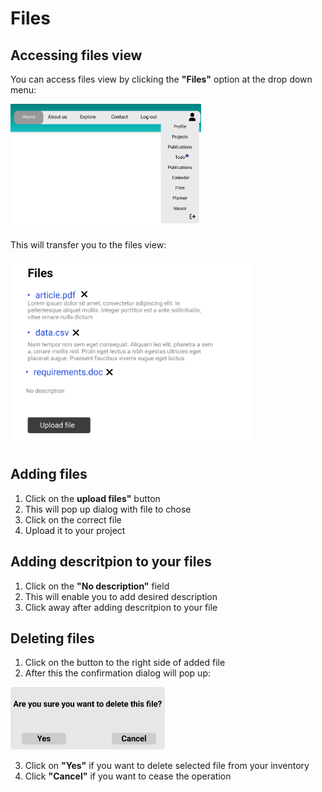 # Files

## Accessing files view

You can access files view by clicking the **"Files"** option at the drop down menu:

<img src='./img/header.png' height=200>

This will transfer you to the files view:

<img src='./img/files.png' height=300>

## Adding files

1. Click on the **upload files"** button
2. This will pop up dialog with file to chose
3. Click on the correct file
4. Upload it to your project

## Adding descritpion to your files

1. Click on the **"No description"** field
2. This will enable you to add desired description
3. Click away after adding descritpion to your file

## Deleting files

1. Click on the button to the right side of added file
2. After this the confirmation dialog will pop up:            

<img src='./img/Delete.png' height=100>

3. Click on **"Yes"** if you want to delete selected file from your inventory 
4. Click **"Cancel"** if you want to cease the operation

